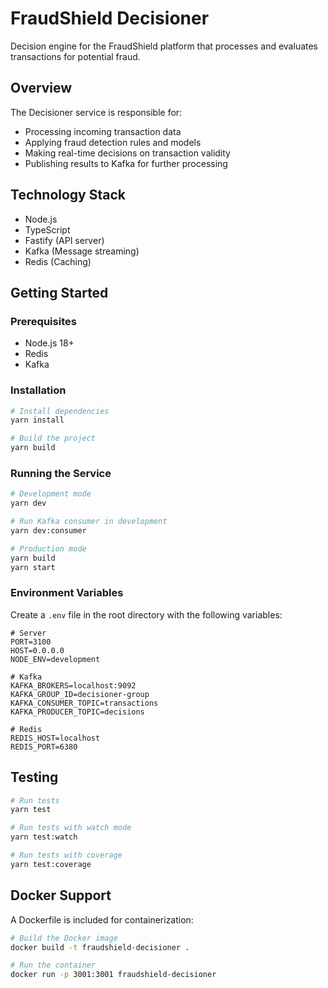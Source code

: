 # FraudShield Decisioner

Decision engine for the FraudShield platform that processes and evaluates transactions for potential fraud.

## Overview

The Decisioner service is responsible for:
- Processing incoming transaction data
- Applying fraud detection rules and models
- Making real-time decisions on transaction validity
- Publishing results to Kafka for further processing

## Technology Stack

- Node.js
- TypeScript
- Fastify (API server)
- Kafka (Message streaming)
- Redis (Caching)

## Getting Started

### Prerequisites

- Node.js 18+ 
- Redis
- Kafka

### Installation

```bash
# Install dependencies
yarn install

# Build the project
yarn build
```

### Running the Service

```bash
# Development mode
yarn dev

# Run Kafka consumer in development
yarn dev:consumer

# Production mode
yarn build
yarn start
```

### Environment Variables

Create a `.env` file in the root directory with the following variables:

```
# Server
PORT=3100
HOST=0.0.0.0
NODE_ENV=development

# Kafka
KAFKA_BROKERS=localhost:9092
KAFKA_GROUP_ID=decisioner-group
KAFKA_CONSUMER_TOPIC=transactions
KAFKA_PRODUCER_TOPIC=decisions

# Redis
REDIS_HOST=localhost
REDIS_PORT=6380
```

## Testing

```bash
# Run tests
yarn test

# Run tests with watch mode
yarn test:watch

# Run tests with coverage
yarn test:coverage
```

## Docker Support

A Dockerfile is included for containerization:

```bash
# Build the Docker image
docker build -t fraudshield-decisioner .

# Run the container
docker run -p 3001:3001 fraudshield-decisioner
``` 
